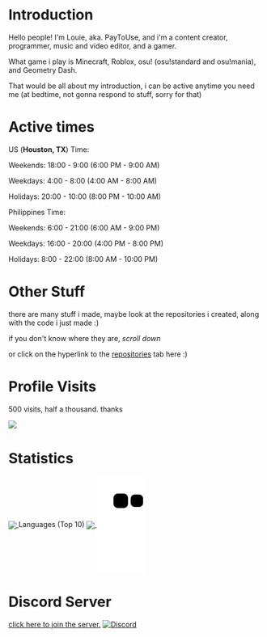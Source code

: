 # Introduction

Hello people! I'm Louie, aka. PayToUse, and i'm a content creator, programmer, music and video editor, and a gamer.

What game i play is Minecraft, Roblox, osu! (osu!standard and osu!mania), and Geometry Dash. 

That would be all about my introduction, i can be active anytime you need me (at bedtime, not gonna respond to stuff, sorry for that) 

# Active times

US (**Houston, TX**) Time:

Weekends: 18:00 - 9:00 (6:00 PM - 9:00 AM)

Weekdays: 4:00 - 8:00 (4:00 AM - 8:00 AM)

Holidays: 20:00 - 10:00 (8:00 PM - 10:00 AM)

Philippines Time: 

Weekends: 6:00 - 21:00 (6:00 AM - 9:00 PM)

Weekdays: 16:00 - 20:00 (4:00 PM - 8:00 PM) 

Holidays: 8:00 - 22:00 (8:00 AM - 10:00 PM)

# Other Stuff

there are many stuff i made, maybe look at the repositories i created, along with the code i just made :) 

if you don't know where they are, *scroll down*

or click on the hyperlink to the [repositories](https://github.com/PayToUse?tab=repositories) tab here :) 

# Profile Visits

500 visits, half a thousand. thanks

<img src="https://profile-counter.glitch.me/PayToUse/count.svg" />
</p>

# Statistics

<a href="https://github.com/anuraghazra/github-readme-stats">
  <img align="center" src="https://github-readme-stats.vercel.app/api?username=PayToUse&bg_color=37,FF5555,aaaaaa&title_color=ffffff&text_color=ffffff&include_all_commits=true"/>
</a>
Languages (Top 10)
<a href="https://github.com/anuraghazra/github-readme-stats">
  <img align="center" src="https://github-readme-stats.vercel.app/api/top-langs/?username=PayToUse&bg_color=30,FF0000,660000&title_color=ffffff&text_color=ffffff&langs_count=10&hide_title=true&hide_border=true" />
</a> 
<a href="https://github.com/marketplace/actions/generate-snake-game-from-github-contribution-grid">
  <img align="center" src="https://raw.githubusercontent.com/PayToUse/PayToUse/output/github-contribution-grid-snake.svg">
</a>

# Discord Server
[click here to join the server.](https://discord.gg/bppaHBZXFB)
[![Discord](https://img.shields.io/discord/774138960430759958.svg?label=&logo=discord&logoColor=ffffff&color=7389D8&labelColor=6A7EC2)](https://discord.gg/bppaHBZXFB)
